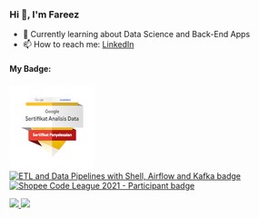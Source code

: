 ### Hi 👋, I'm Fareez

<!--
**zeerafle/zeerafle** is a ✨ _special_ ✨ repository because its `README.md` (this file) appears on your GitHub profile.

Here are some ideas to get you started:

- 🔭 I’m currently working on ...
- 🌱 I’m currently learning ...
- 👯 I’m looking to collaborate on ...
- 🤔 I’m looking for help with ...
- 💬 Ask me about ...
- 📫 How to reach me: ...
- 😄 Pronouns: ...
- ⚡ Fun fact: ...
-->

- 🌱 Currently learning about Data Science and Back-End Apps
- 📫 How to reach me: [LinkedIn](https://www.linkedin.com/in/samfareez/)

#### My Badge:
[![Google Sertifikat Analis Data](https://raw.githubusercontent.com/zeerafle/zeerafle/main/badges/google-sertifikat-analisis-data.1.png)](https://www.credly.com/badges/2bbbbb22-af04-4476-82cf-f4c945bb1892/public_url) [![
ETL and Data Pipelines with Shell, Airflow and Kafka badge](https://raw.githubusercontent.com/zeerafle/zeerafle/main/badges/etl-and-data-pipelines-with-shell-airflow-and-kafka.png)](https://www.credly.com/badges/903712d1-3149-477c-8785-24cf015d10ea/public_url) [![
Shopee Code League 2021 - Participant badge](https://raw.githubusercontent.com/zeerafle/zeerafle/main/badges/shopee-code-league-2021-participant.png)](https://www.credly.com/badges/a50ac663-ff36-4508-8074-277cfab12056/public_url) 


<p align="left">
<a href="https://github.com/zeerafle">
  <img height="180em" src="https://github-readme-stats-eight-theta.vercel.app/api?username=zeerafle&show_icons=true&theme=algolia&include_all_commits=true&count_private=true"/>
  <img height="180em" src="https://github-readme-stats-eight-theta.vercel.app/api/top-langs/?username=zeerafle&layout=compact&langs_count=8&theme=algolia"/>
</a>
</p>
